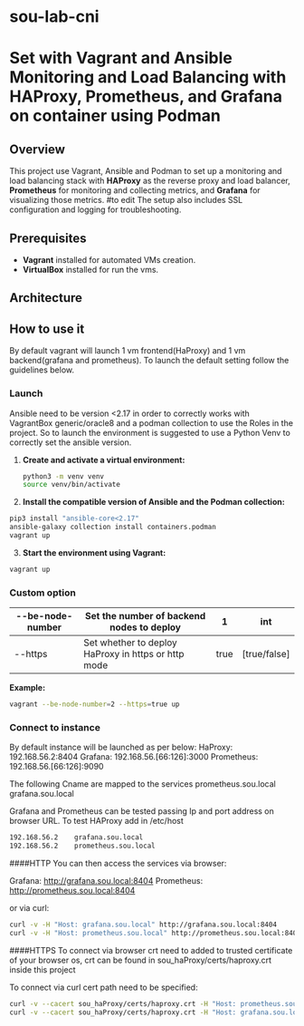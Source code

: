 # sou-lab-cni

# Set with Vagrant and Ansible Monitoring and Load Balancing with HAProxy, Prometheus, and Grafana on container using Podman

## Overview
This project use Vagrant, Ansible and Podman to set up a monitoring and load balancing stack with **HAProxy** as the reverse proxy and load balancer, **Prometheus** for monitoring and collecting metrics, and **Grafana** for visualizing those metrics. #to edit The setup also includes SSL configuration and logging for troubleshooting.

## Prerequisites

- **Vagrant** installed for automated VMs creation.
- **VirtualBox** installed for run the vms.

## Architecture


## How to use it
By default vagrant will launch 1 vm frontend(HaProxy) and 1 vm backend(grafana and prometheus).
To launch the default setting follow the guidelines below.

### Launch
Ansible need to be version <2.17 in order to correctly works with VagrantBox generic/oracle8 and a podman collection to use the Roles in the project.
So to launch the environment is suggested to use a Python Venv to correctly set the ansible version.

1. **Create and activate a virtual environment:**
   ```bash
   python3 -m venv venv 
   source venv/bin/activate
   ```
2. **Install the compatible version of Ansible and the Podman collection:**

```bash
pip3 install "ansible-core<2.17"
ansible-galaxy collection install containers.podman
vagrant up
```
3. **Start the environment using Vagrant:**

```bash
vagrant up
```

### Custom option
| --be-node-number | Set the number of backend nodes to deploy           | 1    | int          |
|------------------|-----------------------------------------------------|------|--------------|
| --https          | Set whether to deploy HaProxy in https or http mode | true | [true/false] |

**Example:**
```bash
vagrant --be-node-number=2 --https=true up
```

### Connect to instance

By default instance will be launched as per below:
HaProxy: 192.168.56.2:8404
Grafana: 192.168.56.[66:126]:3000 
Prometheus: 192.168.56.[66:126]:9090

The following Cname are mapped to the services
prometheus.sou.local
grafana.sou.local

Grafana and Prometheus can be tested passing Ip and port address on browser URL.
To test HAProxy add in /etc/host

```bash
192.168.56.2    grafana.sou.local
192.168.56.2    prometheus.sou.local
```

####HTTP
You can then access the services via browser:

Grafana: http://grafana.sou.local:8404
Prometheus: http://prometheus.sou.local:8404

or via curl:
```bash
curl -v -H "Host: grafana.sou.local" http://grafana.sou.local:8404
curl -v -H "Host: prometheus.sou.local" http://prometheus.sou.local:8404
```
####HTTPS
To connect via browser crt need to added to trusted certificate of your browser os, crt can be found in sou_haProxy/certs/haproxy.crt inside this project

To connect via curl cert path need to be specified:

```bash
curl -v --cacert sou_haProxy/certs/haproxy.crt -H "Host: prometheus.sou.local" https://prometheus.sou.local:8443
curl -v --cacert sou_haProxy/certs/haproxy.crt -H "Host: grafana.sou.local" https://grafana.sou.local:8443
```
